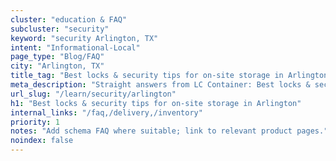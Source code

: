 ```yaml
---
cluster: "education & FAQ"
subcluster: "security"
keyword: "security Arlington, TX"
intent: "Informational-Local"
page_type: "Blog/FAQ"
city: "Arlington, TX"
title_tag: "Best locks & security tips for on-site storage in Arlington | LC Container"
meta_description: "Straight answers from LC Container: Best locks & security tips for on-site storage in Arlington. Local expertise Since 2003."
url_slug: "/learn/security/arlington"
h1: "Best locks & security tips for on-site storage in Arlington"
internal_links: "/faq,/delivery,/inventory"
priority: 1
notes: "Add schema FAQ where suitable; link to relevant product pages."
noindex: false
---
```


<!-- TODO: Add unique city/inventory copy, images, and internal links here. -->
